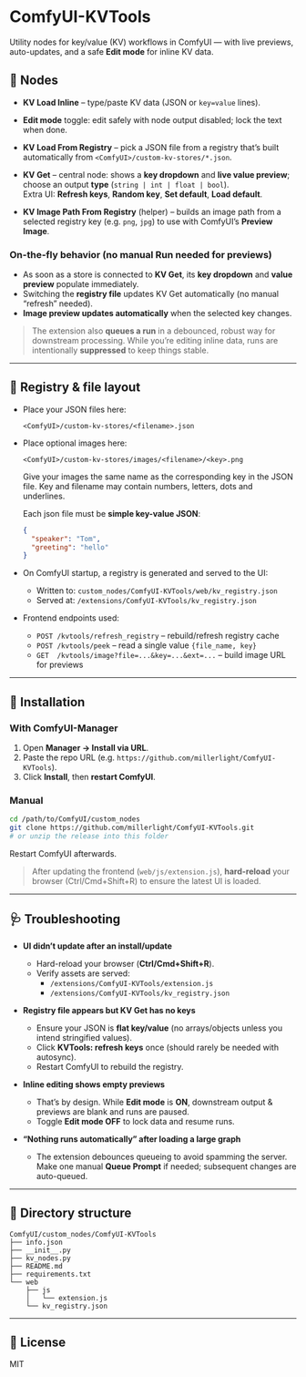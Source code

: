 # ComfyUI-KVTools

Utility nodes for key/value (KV) workflows in ComfyUI — with live previews, auto-updates, and a safe **Edit mode** for inline KV data.

## 🧩 Nodes

- **KV Load Inline** – type/paste KV data (JSON or `key=value` lines).

- **Edit mode** toggle: edit safely with node output disabled; lock the text when done.

- **KV Load From Registry** – pick a JSON file from a registry that’s built automatically from `<ComfyUI>/custom-kv-stores/*.json`.

- **KV Get** – central node: shows a **key dropdown** and **live value preview**; choose an output **type** (`string | int | float | bool`).  
  Extra UI: **Refresh keys**, **Random key**, **Set default**, **Load default**.

- **KV Image Path From Registry** (helper) – builds an image path from a selected registry key (e.g. `png`, `jpg`) to use with ComfyUI’s **Preview Image**.

### On-the-fly behavior (no manual Run needed for previews)

- As soon as a store is connected to **KV Get**, its **key dropdown** and **value preview** populate immediately.  
- Switching the **registry file** updates KV Get automatically (no manual “refresh” needed).  
- **Image preview updates automatically** when the selected key changes.

> The extension also **queues a run** in a debounced, robust way for downstream processing. While you’re editing inline data, runs are intentionally **suppressed** to keep things stable.

---

## 📁 Registry & file layout

- Place your JSON files here:
  ```
  <ComfyUI>/custom-kv-stores/<filename>.json
  ```
- Place optional images here:
  ```
  <ComfyUI>/custom-kv-stores/images/<filename>/<key>.png
  ```
  Give your images the same name as the corresponding key in the JSON file.
  Key and filename may contain numbers, letters, dots and underlines.

  Each json file must be **simple key-value JSON**:
  ```json
  {
    "speaker": "Tom",
    "greeting": "hello"
  }
  ```

- On ComfyUI startup, a registry is generated and served to the UI:
  - Written to: `custom_nodes/ComfyUI-KVTools/web/kv_registry.json`
  - Served at: `/extensions/ComfyUI-KVTools/kv_registry.json`

- Frontend endpoints used:
  - `POST /kvtools/refresh_registry` – rebuild/refresh registry cache
  - `POST /kvtools/peek` – read a single value `{file_name, key}`
  - `GET  /kvtools/image?file=...&key=...&ext=...` – build image URL for previews
---

## 🚀 Installation

### With ComfyUI-Manager
1. Open **Manager → Install via URL**.
2. Paste the repo URL (e.g. `https://github.com/millerlight/ComfyUI-KVTools`).  
3. Click **Install**, then **restart ComfyUI**.

### Manual
```bash
cd /path/to/ComfyUI/custom_nodes
git clone https://github.com/millerlight/ComfyUI-KVTools.git
# or unzip the release into this folder
```
Restart ComfyUI afterwards.

> After updating the frontend (`web/js/extension.js`), **hard-reload** your browser (Ctrl/Cmd+Shift+R) to ensure the latest UI is loaded.


---

## 🩺 Troubleshooting

- **UI didn’t update after an install/update**
  - Hard-reload your browser (**Ctrl/Cmd+Shift+R**).
  - Verify assets are served:
    - `/extensions/ComfyUI-KVTools/extension.js`
    - `/extensions/ComfyUI-KVTools/kv_registry.json`

- **Registry file appears but KV Get has no keys**
  - Ensure your JSON is **flat key/value** (no arrays/objects unless you intend stringified values).
  - Click **KVTools: refresh keys** once (should rarely be needed with autosync).
  - Restart ComfyUI to rebuild the registry.

- **Inline editing shows empty previews**
  - That’s by design. While **Edit mode** is **ON**, downstream output & previews are blank and runs are paused.
  - Toggle **Edit mode OFF** to lock data and resume runs.

- **“Nothing runs automatically” after loading a large graph**
  - The extension debounces queueing to avoid spamming the server. Make one manual **Queue Prompt** if needed; subsequent changes are auto-queued.

---

## 🧱 Directory structure

```
ComfyUI/custom_nodes/ComfyUI-KVTools
├── info.json
├── __init__.py
├── kv_nodes.py
├── README.md
├── requirements.txt
└── web
    ├── js
    │   └── extension.js
    └── kv_registry.json
```

---

## 📄 License

MIT
